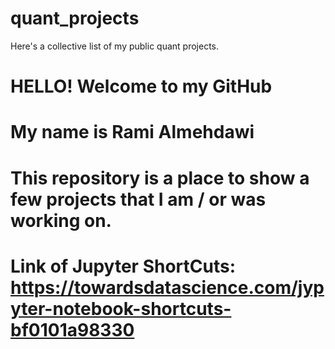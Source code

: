 # quant_projects
Here's a collective list of my public quant projects.
# HELLO! Welcome to my GitHub
# My name is Rami Almehdawi 



# This repository is a place to show a few projects that I am / or was working on. 
# Link of Jupyter ShortCuts: https://towardsdatascience.com/jypyter-notebook-shortcuts-bf0101a98330
